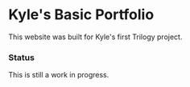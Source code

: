 <h1>Kyle's Basic  Portfolio</h1>
<p>This website was built for Kyle's first Trilogy project. </p>

<h3>  Status</h3>
<p>This is still a work in progress.</p>
